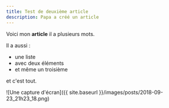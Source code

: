 ```yaml
---
title: Test de deuxième article
description: Papa a créé un article
---
```


Voici mon __article__ il a plusieurs mots.

Il a aussi :
- une liste
- avec deux éléments
- et même un troisième

et c'est tout.

![Une capture d'écran]({{ site.baseurl }}/images/posts/2018-09-23_21h23_18.png)
